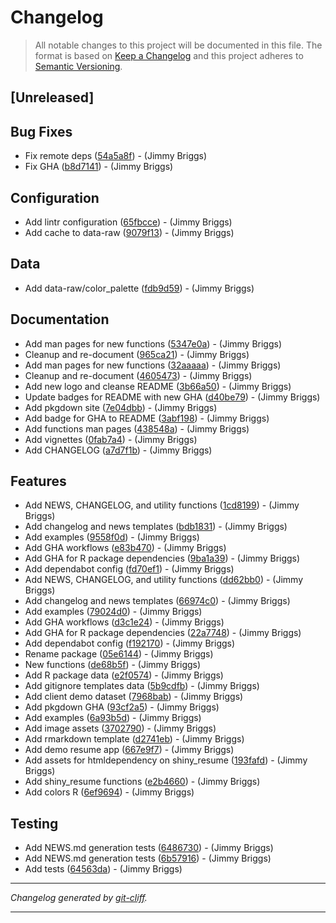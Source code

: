# Changelog

> All notable changes to this project will be documented in this file. The format is based on
[Keep a Changelog](http://keepachangelog.com/) and this project adheres to
[Semantic Versioning](http://semver.org/).

## [Unreleased]

## Bug Fixes

- Fix remote deps ([54a5a8f](https://github.com/noclocks/noclocksr/commit/54a5a8f58b07cc8182af9cc33623755fa7fe9143))  - (Jimmy Briggs)
- Fix GHA ([b8d7141](https://github.com/noclocks/noclocksr/commit/b8d7141b7a986d9d2508908beff38aa728fa9975))  - (Jimmy Briggs)

## Configuration

- Add lintr configuration ([65fbcce](https://github.com/noclocks/noclocksr/commit/65fbcce3166ecac39089d7d140fc39ca2a72499b))  - (Jimmy Briggs)
- Add cache to data-raw ([9079f13](https://github.com/noclocks/noclocksr/commit/9079f1392229845fff73444384d389ae4eb3435e))  - (Jimmy Briggs)

## Data

- Add data-raw/color_palette ([fdb9d59](https://github.com/noclocks/noclocksr/commit/fdb9d5946dde8c52e47945f565a2cf4cea899fca))  - (Jimmy Briggs)

## Documentation

- Add man pages for new functions ([5347e0a](https://github.com/noclocks/noclocksr/commit/5347e0a643512e20475362c45900ec4d16da9833))  - (Jimmy Briggs)
- Cleanup and re-document ([965ca21](https://github.com/noclocks/noclocksr/commit/965ca21f586b43f916a7ab564c35339a7a4a2063))  - (Jimmy Briggs)
- Add man pages for new functions ([32aaaaa](https://github.com/noclocks/noclocksr/commit/32aaaaa3a7f64340436bc6a1ac880d2c1eed85b5))  - (Jimmy Briggs)
- Cleanup and re-document ([4605473](https://github.com/noclocks/noclocksr/commit/460547371ffd29229f9a51bf6086d23a062e5ee7))  - (Jimmy Briggs)
- Add new logo and cleanse README ([3b66a50](https://github.com/noclocks/noclocksr/commit/3b66a500b3d8fc739a91af6fa5f8dadd1eb4c79b))  - (Jimmy Briggs)
- Update badges for README with new GHA ([d40be79](https://github.com/noclocks/noclocksr/commit/d40be7921af266e8a3b409493c5aad4d9e160634))  - (Jimmy Briggs)
- Add pkgdown site ([7e04dbb](https://github.com/noclocks/noclocksr/commit/7e04dbb3004756660d2f990f2a1937ebf55ac5f4))  - (Jimmy Briggs)
- Add badge for GHA to README ([3abf198](https://github.com/noclocks/noclocksr/commit/3abf1985732e9e546cdfc2dadeb9e22e9ceec35c))  - (Jimmy Briggs)
- Add functions man pages ([438548a](https://github.com/noclocks/noclocksr/commit/438548ab4022f680baa18dd90e4d9e1367900c85))  - (Jimmy Briggs)
- Add vignettes ([0fab7a4](https://github.com/noclocks/noclocksr/commit/0fab7a488957f268a71ed834d6ce2553dfb2eed9))  - (Jimmy Briggs)
- Add CHANGELOG ([a7d7f1b](https://github.com/noclocks/noclocksr/commit/a7d7f1b57636b85e33c9606fc35da8cba03bc11d))  - (Jimmy Briggs)

## Features

- Add NEWS, CHANGELOG, and utility functions ([1cd8199](https://github.com/noclocks/noclocksr/commit/1cd8199e809dd9e267a71e82401d49a40cbf9fc2))  - (Jimmy Briggs)
- Add changelog and news templates ([bdb1831](https://github.com/noclocks/noclocksr/commit/bdb18314d12ea3e10067809576314eeab4a44d4d))  - (Jimmy Briggs)
- Add examples ([9558f0d](https://github.com/noclocks/noclocksr/commit/9558f0dccb747f27766012aa9fdea829198efdc8))  - (Jimmy Briggs)
- Add GHA workflows ([e83b470](https://github.com/noclocks/noclocksr/commit/e83b470c3ce5928543144f0c4128a53b8b0b74d1))  - (Jimmy Briggs)
- Add GHA for R package dependencies ([9ba1a39](https://github.com/noclocks/noclocksr/commit/9ba1a390cbd42744ae80de79da472369df300a93))  - (Jimmy Briggs)
- Add dependabot config ([fd70ef1](https://github.com/noclocks/noclocksr/commit/fd70ef13434b5385d397b171bba428f77fd846c4))  - (Jimmy Briggs)
- Add NEWS, CHANGELOG, and utility functions ([dd62bb0](https://github.com/noclocks/noclocksr/commit/dd62bb0c2673a1e83f811785ddbed6cf44f7ca45))  - (Jimmy Briggs)
- Add changelog and news templates ([66974c0](https://github.com/noclocks/noclocksr/commit/66974c0d57a7f09ab59a41b89c3c97decac082b5))  - (Jimmy Briggs)
- Add examples ([79024d0](https://github.com/noclocks/noclocksr/commit/79024d0302b8bdbe0120bb0f64e3a7fbbec03c54))  - (Jimmy Briggs)
- Add GHA workflows ([d3c1e24](https://github.com/noclocks/noclocksr/commit/d3c1e2405bed3c868c7a3b418d7ccb31693a1718))  - (Jimmy Briggs)
- Add GHA for R package dependencies ([22a7748](https://github.com/noclocks/noclocksr/commit/22a77486294d9a3966ce0ca4d9c504f09a3aabf5))  - (Jimmy Briggs)
- Add dependabot config ([f192170](https://github.com/noclocks/noclocksr/commit/f192170ff02d9b7725ac82f00700e5afec7ccc61))  - (Jimmy Briggs)
- Rename package ([05e6144](https://github.com/noclocks/noclocksr/commit/05e6144676ddbf3b14323b8a2fbb4a11ab059d06))  - (Jimmy Briggs)
- New functions ([de68b5f](https://github.com/noclocks/noclocksr/commit/de68b5f1ab8a0e4084282cffd5e85a661415b942))  - (Jimmy Briggs)
- Add R package data ([e2f0574](https://github.com/noclocks/noclocksr/commit/e2f05748c7e973f9a66d131bd0db96350e80b955))  - (Jimmy Briggs)
- Add gitignore templates data ([5b9cdfb](https://github.com/noclocks/noclocksr/commit/5b9cdfba1f1b9575b3e24acf096232494ac4098d))  - (Jimmy Briggs)
- Add client demo dataset ([7968bab](https://github.com/noclocks/noclocksr/commit/7968bab641d5f6955583fa90567e5fb00329fa9b))  - (Jimmy Briggs)
- Add pkgdown GHA ([93cf2a5](https://github.com/noclocks/noclocksr/commit/93cf2a58a987d51cc24c782ecba464803706604a))  - (Jimmy Briggs)
- Add examples ([6a93b5d](https://github.com/noclocks/noclocksr/commit/6a93b5d1e18876fdfcc9b3d69b55468f041c28d7))  - (Jimmy Briggs)
- Add image assets ([3702790](https://github.com/noclocks/noclocksr/commit/37027908e0349d72abc28781d8f41bcf5f7be8d9))  - (Jimmy Briggs)
- Add rmarkdown template ([d2741eb](https://github.com/noclocks/noclocksr/commit/d2741eb74684032557be8bf00be32fe117fee79e))  - (Jimmy Briggs)
- Add demo resume app ([667e9f7](https://github.com/noclocks/noclocksr/commit/667e9f7e71287702d24f57d0d21fb9b4654cf5fd))  - (Jimmy Briggs)
- Add assets for htmldependency on shiny_resume ([193fafd](https://github.com/noclocks/noclocksr/commit/193fafd2d0ceacc98600ef4407781dfc976dbe68))  - (Jimmy Briggs)
- Add shiny_resume functions ([e2b4660](https://github.com/noclocks/noclocksr/commit/e2b46603814eb6eb9277ac4d0802b71571472673))  - (Jimmy Briggs)
- Add colors R ([6ef9694](https://github.com/noclocks/noclocksr/commit/6ef96943f9a44fe0d7b1d69e51c5377ce9e21dd8))  - (Jimmy Briggs)

## Testing

- Add NEWS.md generation tests ([6486730](https://github.com/noclocks/noclocksr/commit/64867308b4c00c0082e7809a82fd28a8c88086c5))  - (Jimmy Briggs)
- Add NEWS.md generation tests ([6b57916](https://github.com/noclocks/noclocksr/commit/6b57916487078215916669842b86bf7a622d7948))  - (Jimmy Briggs)
- Add tests ([64563da](https://github.com/noclocks/noclocksr/commit/64563da9a636428ba8e896bd06cd979a5ad5960b))  - (Jimmy Briggs)

***
*Changelog generated by [git-cliff](https://github.com/orhun/git-cliff).*
***
